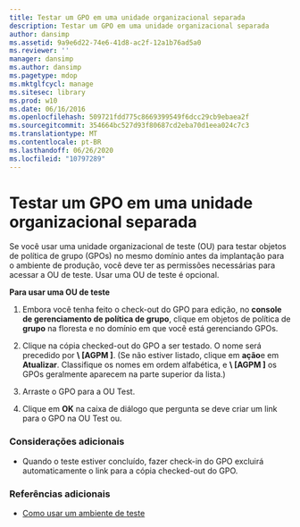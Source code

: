 ```yaml
---
title: Testar um GPO em uma unidade organizacional separada
description: Testar um GPO em uma unidade organizacional separada
author: dansimp
ms.assetid: 9a9e6d22-74e6-41d8-ac2f-12a1b76ad5a0
ms.reviewer: ''
manager: dansimp
ms.author: dansimp
ms.pagetype: mdop
ms.mktglfcycl: manage
ms.sitesec: library
ms.prod: w10
ms.date: 06/16/2016
ms.openlocfilehash: 509721fdd775c8669399549f6dcc29cb9ebaea2f
ms.sourcegitcommit: 354664bc527d93f80687cd2eba70d1eea024c7c3
ms.translationtype: MT
ms.contentlocale: pt-BR
ms.lasthandoff: 06/26/2020
ms.locfileid: "10797289"
---
```

# Testar um GPO em uma unidade organizacional separada


Se você usar uma unidade organizacional de teste (OU) para testar objetos de política de grupo (GPOs) no mesmo domínio antes da implantação para o ambiente de produção, você deve ter as permissões necessárias para acessar a OU de teste. Usar uma OU de teste é opcional.

**Para usar uma OU de teste**

1.  Embora você tenha feito o check-out do GPO para edição, no **console de gerenciamento de política de grupo**, clique em objetos de política de **grupo** na floresta e no domínio em que você está gerenciando GPOs.

2.  Clique na cópia checked-out do GPO a ser testado. O nome será precedido por **\ [AGPM \]**. (Se não estiver listado, clique em **ação**e em **Atualizar**. Classifique os nomes em ordem alfabética, e **\ [AGPM \]** os GPOs geralmente aparecem na parte superior da lista.)

3.  Arraste o GPO para a OU Test.

4.  Clique em **OK** na caixa de diálogo que pergunta se deve criar um link para o GPO na OU Test ou.

### Considerações adicionais

-   Quando o teste estiver concluído, fazer check-in do GPO excluirá automaticamente o link para a cópia checked-out do GPO.

### Referências adicionais

-   [Como usar um ambiente de teste](using-a-test-environment.md)

 

 





